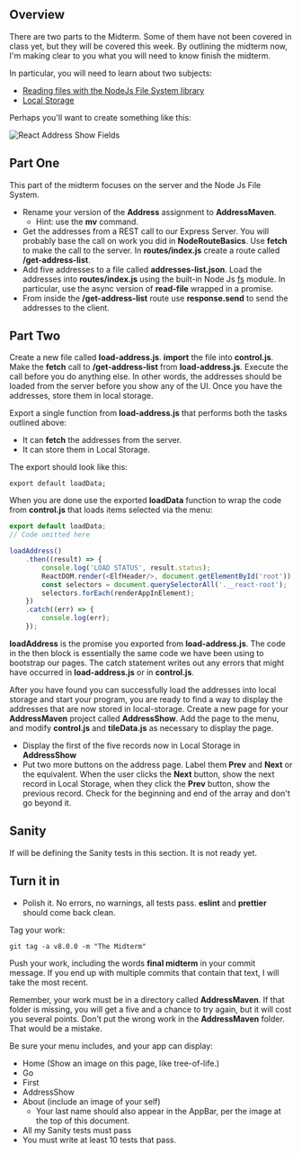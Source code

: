 ## Overview

There are two parts to the Midterm. Some of them have not been covered in class yet, but they will be covered this week. By outlining the midterm now, I'm making clear to you what you will need to know finish the midterm.

In particular, you will need to learn about two subjects:

- [Reading files with the NodeJs File System library][fs]
- [Local Storage][ls]

Perhaps you'll want to create something like this:

<img class="sizer" alt="React Address Show Fields" src="https://s3.amazonaws.com/bucket01.elvenware.com/images/address-maven-address-show-2019.png" />

## Part One

This part of the midterm focuses on the server and the Node Js File System.

- Rename your version of the **Address** assignment to **AddressMaven**.
  - Hint: use the **mv** command.
- Get the addresses from a REST call to our Express Server. You will probably base the call on work you did in **NodeRouteBasics**. Use **fetch** to make the call to the server. In **routes/index.js** create a route called **/get-address-list**.
- Add five addresses to a file called **addresses-list.json**. Load the addresses into **routes/index.js** using the built-in Node Js [fs][fs] module. In particular, use the async version of **read-file** wrapped in a promise.
- From inside the **/get-address-list** route use **response.send** to send the addresses to the client.

## Part Two

Create a new file called **load-address.js**. **import** the file into **control.js**. Make the **fetch** call to **/get-address-list** from **load-address.js**. Execute the call before you do anything else. In other words, the addresses should be loaded from the server before you show any of the UI. Once you have the addresses, store them in local storage.

Export a single function from **load-address.js** that performs both the tasks outlined above:

- It can **fetch** the addresses from the server.
- It can store them in Local Storage.

The export should look like this:

    export default loadData;

When you are done use the exported **loadData** function to wrap the code from **control.js** that loads items selected via the menu:

```javascript
export default loadData;
// Code omitted here

loadAddress()
    .then((result) => {
        console.log('LOAD STATUS', result.status);
        ReactDOM.render(<ElfHeader/>, document.getElementById('root'));
        const selectors = document.querySelectorAll('.__react-root');
        selectors.forEach(renderAppInElement);
    })
    .catch((err) => {
        console.log(err);
    });
````

**loadAddress** is the promise you exported from **load-address.js**. The code in the then block is essentially the same code we have been using to bootstrap our pages. The catch statement writes out any errors that might have occurred in **load-address.js** or in **control.js**.

After you have found you can successfully load the addresses into local storage and start your program, you are ready to find a way to display the addresses that are now stored in local-storage. Create a new page for your **AddressMaven** project called **AddressShow**. Add the page to the menu, and modify **control.js** and **tileData.js** as necessary to display the page.

- Display the first of the five records now in Local Storage in **AddressShow**
- Put two more buttons on the address page. Label them **Prev** and **Next** or the equivalent. When the user clicks the **Next** button, show the next record in Local Storage, when they click the **Prev** button, show the previous record. Check for the beginning and end of the array and don't go beyond it.

## Sanity

If will be defining the Sanity tests in this section. It is not ready yet.

## Turn it in

- Polish it. No errors, no warnings, all tests pass. **eslint** and **prettier** should come back clean.

Tag your work:

    git tag -a v8.0.0 -m "The Midterm"

Push your work, including the words **final midterm** in your commit message. If you end up with multiple commits that contain that text, I will take the most recent.

Remember, your work must be in a directory called **AddressMaven**. If that folder is missing, you will get a five and a chance to try again, but it will cost you several points. Don't put the wrong work in the **AddressMaven** folder. That would be a mistake.

Be sure your menu includes, and your app can display:

- Home (Show an image on this page, like tree-of-life.)
- Go
- First
- AddressShow
- About (include an image of your self)
  - Your last name should also appear in the AppBar, per the image at the top of this document.
- All my Sanity tests must pass
- You must write at least 10 tests that pass.

[fs]: https://nodejs.org/api/fs.html
[ls]: https://developer.mozilla.org/en-US/docs/Web/API/Web_Storage_API/Local_storage
